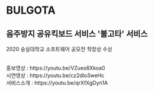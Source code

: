 # BULGOTA
## 음주방지 공유킥보드 서비스 '불고타' 서비스

2020 숭실대학교 소프트웨어 공모전 학장상 수상


</br>
홍보영상 : https://youtu.be/VZues6Xkoa0

</br>
시연영상 : https://youtu.be/cz2dlo3weHc

</br>
서비스소개 : https://youtu.be/qrXfXgDyn1A
